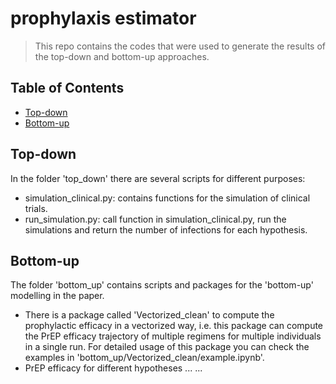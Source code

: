 # prophylaxis estimator
>This repo contains the codes that were used to generate the 
> results of the top-down and bottom-up approaches.  

## Table of Contents
- [Top-down](#Top-down)
- [Bottom-up](#Bottom-up)

## Top-down
In the folder 'top_down' there are several scripts for different purposes:
* simulation_clinical.py: contains functions for the simulation of clinical trials. 
* run_simulation.py: call function in simulation_clinical.py, run the simulations and return 
the number of infections for each hypothesis. 

## Bottom-up
The folder 'bottom_up' contains scripts and packages for the 'bottom-up' modelling 
in the paper. 
* There is a package  called 'Vectorized_clean' to compute the prophylactic efficacy 
in a vectorized way, i.e. this package can compute the PrEP efficacy trajectory of multiple 
regimens for multiple individuals in a single run. For detailed usage of this package you can 
check the examples in 'bottom_up/Vectorized_clean/example.ipynb'. 
* PrEP efficacy for different hypotheses ... ...  


